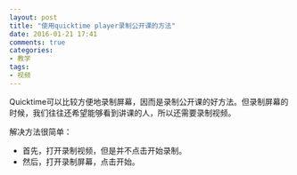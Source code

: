 ```yaml
---
layout: post
title: "使用quicktime player录制公开课的方法"
date: 2016-01-21 17:41
comments: true
categories: 
- 教学
tags:
- 视频
---
```


Quicktime可以比较方便地录制屏幕，因而是录制公开课的好方法。但录制屏幕的时候，我们往往还希望能够看到讲课的人，所以还需要录制视频。

解决方法很简单：
- 首先，打开录制视频，但是并不点击开始录制。
- 然后，打开录制屏幕，点击开始。
